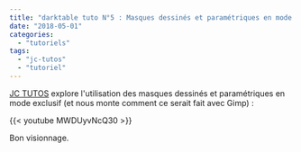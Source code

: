 ```yaml
---
title: "darktable tuto N°5 : Masques dessinés et paramétriques en mode exclusif"
date: "2018-05-01"
categories: 
  - "tutoriels"
tags: 
  - "jc-tutos"
  - "tutoriel"
---
```


[JC TUTOS](https://www.youtube.com/channel/UChkmJoz4r375C6F2eym99YQ) explore l'utilisation des masques dessinés et paramétriques en mode exclusif (et nous monte comment ce serait fait avec Gimp) : 

{{< youtube MWDUyvNcQ30 >}}

Bon visionnage.
